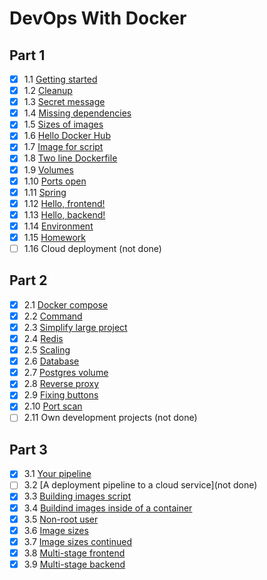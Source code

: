 # DevOps With Docker

## Part 1
- [x] 1.1 [Getting started](./part_1/1.1/getting_started.md)
- [x] 1.2 [Cleanup](./part_1/1.2/cleanup.md)
- [x] 1.3 [Secret message](./part_1/1.3/secret_message.md)
- [x] 1.4 [Missing dependencies](./part_1/1.4/missing_dependencies.md)
- [x] 1.5 [Sizes of images](./part_1/1.5/sizes_of_images.md)
- [x] 1.6 [Hello Docker Hub](./part_1/1.6/hello_docker_hub.md)
- [x] 1.7 [Image for script](./part_1/1.7/)
- [x] 1.8 [Two line Dockerfile](./part_1/1.8/)
- [x] 1.9 [Volumes](./part_1/1.9/)
- [x] 1.10 [Ports open](./part_1/1.10/ports_open.md)
- [x] 1.11 [Spring](./part_1/1.11/)
- [x] 1.12 [Hello, frontend!](./large_project/example-frontend/Dockerfile)
- [x] 1.13 [Hello, backend!](./large_project/example-backend/Dockerfile)
- [x] 1.14 [Environment](./large_project/)
- [x] 1.15 [Homework](https://hub.docker.com/repository/docker/matiasto/coin-flip-simulator/general)
- [ ] 1.16 Cloud deployment (not done)

## Part 2
- [x] 2.1 [Docker compose](./part_2/2.1/docker-compose.yml)
- [x] 2.2 [Command](./part_2/2.2/docker-compose.yml)
- [x] 2.3 [Simplify large project](./large_project/docker-compose.yml)
- [x] 2.4 [Redis](./part_2/2.4/docker-compose.yml)
- [x] 2.5 [Scaling](./part_2/2.5/scaling.md)
- [x] 2.6 [Database](./large_project/docker-compose.yml)
- [x] 2.7 [Postgres volume](./large_project/docker-compose.yml)
- [x] 2.8 [Reverse proxy](./large_project/docker-compose.yml)
- [x] 2.9 [Fixing buttons](./part_2/2.9/fixing_buttons.md)
- [x] 2.10 [Port scan](./part_2/2.10/port_scan.md)
- [ ] 2.11 Own development projects (not done)

## Part 3
- [x] 3.1 [Your pipeline](https://github.com/matiasto/DevOps-pipeline-exercise)
- [ ] 3.2 [A deployment pipeline to a cloud service](not done)
- [x] 3.3 [Building images script](./part_3/3.3/builder.sh)
- [x] 3.4 [Buildind images inside of a container](./part_3/3.4/)
- [x] 3.5 [Non-root user](./part_3/3.5/non-root_user.md)
- [x] 3.6 [Image sizes](./part_3/3.6/image_sizes.md)
- [x] 3.7 [Image sizes continued](./part_3/3.7/image_sizes.md)
- [x] 3.8 [Multi-stage frontend](./large_project/example-frontend/Dockerfile)
- [x] 3.9 [Multi-stage backend](./large_project/example-backend/Dockerfile)
